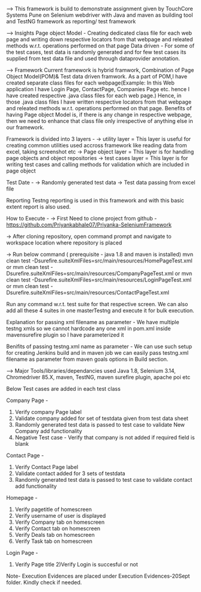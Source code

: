 --> This framework is build to demonstrate assignment given by TouchCore Systems Pune on Selenium webdriver with Java and maven as building tool and TestNG framework as reporting/ test framework

--> Insights
Page object Model - Creating dedicated class file for each web page and writing down respective locators from that webpage and releated methods w.r.t. operations performed on that page
Data driven - For some of the test cases, test data is randomly generated and for few test cases its supplied from test data file and used through dataprovider annotation.

--> Framework 
Current framework is hybrid framwork, Combination of Page Object Model(POM)& Test data driven framwork.
As a part of POM,I have created separate class files for each webpage(Example: In this Web application I have Login Page, ContactPage, Companies Page etc. hence I have created respective .java class files for each web page.)
Hence, in those .java class files I have written respective locators from that webpage and releated methods w.r.t. operations performed on that page.
Benefits of having Page object Model is, if there is any change in respective webpage, then we need to enhance that class file only irrespective of anything else in our framework.

Framework is divided into 3 layers - 
-> utility layer  = This layer is useful for creating common utilities used accross framework like reading data from excel, taking screenshot etc
-> Page object layer = This layer is for handling page objects and object repositories
-> test cases layer = This layer is for writing test cases and calling methods for validation which are included in page object

Test Date - 
-> Randomly generated test data
-> Test data passing from excel file

Reporting
Testng reporting is used in this framework and with this basic extent report is also used.

How to Execute - 
-> First Need to clone project from github - https://github.com/Priyankabhale07/Priyanka-SeleniumFramework

-> After cloning repository, open command prompt and navigate to workspace location where repository is placed

-> Run below command ( prerequisite - java 1.8 and maven is installed)
mvn clean test -Dsurefire.suiteXmlFiles=src/main/resources/HomePageTest.xml
or
mvn clean test -Dsurefire.suiteXmlFiles=src/main/resources/CompanyPageTest.xml
or
mvn clean test -Dsurefire.suiteXmlFiles=src/main/resources/LoginPageTest.xml
or
mvn clean test -Dsurefire.suiteXmlFiles=src/main/resources/ContactPageTest.xml

Run any command w.r.t. test suite for that respective screen. We can also add all these 4 suites in one masterTestng and execute it for bulk execution.

Explanation for passing xml filename as parameter - 
We have multiple testng xmls so we cannot hardcode any one xml in pom.xml inside mavensurefire plugin so I have parameterized it

Benifits of passing testng.xml name as parameter - 
We can use such setup for creating Jenkins build and in maven job we can easily pass testng.xml filename as parameter from maven goals options in Build section.


--> Major Tools/libraries/dependancies used 
Java 1.8, Selenium 3.14, Chromedriver 85.X, maven, TestNG, maven surefire plugin, apache poi etc


Below Test cases are added in each test class

Company Page - 
1) Verify company Page label
2) Validate company added for set of testdata given from test data sheet
3) Randomly generated test data is passed to test case to validate New Company add functionality
4) Negative Test case -  Verify that company is not added if required field is blank

Contact Page - 
1) Verify Contact Page label
2) Validate contact added for 3 sets of testdata
3) Randomly generated test data is passed to test case to validate contact add functionality

Homepage - 
1) Verify pagetitle of homescreen
2) Verify username of user is displayed
3) Verify Company tab on homescreen
4) Verify Contact tab on homescreen
5) Verify Deals tab on homescreen
6) Verify Task tab on homescreen

Login Page - 
1) Verify Page title 
2)Verify Login is succesful or not

Note- Execution Evidences are placed under Execution Evidences-20Sept folder. Kindly check if needed.